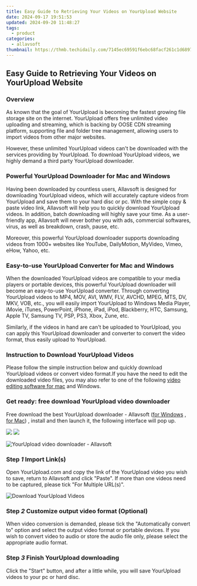 ```yaml
---
title: Easy Guide to Retrieving Your Videos on YourUpload Website
date: 2024-09-17 19:51:53
updated: 2024-09-20 11:48:27
tags:
  - product
categories:
  - allavsoft
thumbnail: https://thmb.techidaily.com/7145ec69591f6ebc68facf261c1d68971298e27f3697b076251aa5b51f323de0.jpg
---
```


## Easy Guide to Retrieving Your Videos on YourUpload Website

### Overview

As known that the goal of YourUpload is becoming the fastest growing file storage site on the internet. YourUpload offers free unlimited video uploading and streaming, which is backing by OOSE CDN streaming platform, supporting file and folder tree management, allowing users to import videos from other major websites.

However, these unlimited YourUpload videos can't be downloaded with the services providing by YourUpload. To download YourUpload videos, we highly demand a third party YourUpload downloader.

### Powerful YourUpload Downloader for Mac and Windows

Having been downloaded by countless users, Allavsoft is designed for downloading YourUpload videos, which will accurately capture videos from YourUpload and save them to your hard disc or pc. With the simple copy & paste video link, Allavsoft will help you to quickly download YourUpload videos. In addition, batch downloading will highly save your time. As a user-friendly app, Allavsoft will never bother you with ads, commercial softwares, virus, as well as breakdown, crash, pause, etc.

Moreover, this powerful YourUpload downloader supports downloading videos from 1000+ websites like YouTube, DailyMotion, MyVideo, Vimeo, eHow, Yahoo, etc.

### Easy-to-use YourUpload Converter for Mac and Windows

When the downloaded YourUpload videos are compatible to your media players or portable devices, this powerful YourUpload downloader will become an easy-to-use YourUpload converter. Through converting YourUpload videos to MP4, MOV, AVI, WMV, FLV, AVCHD, MPEG, MTS, DV, MKV, VOB, etc., you will easily import YourUpload to Windows Media Player, iMovie, iTunes, PowerPoint, iPhone, iPad, iPod, Blackberry, HTC, Samsung, Apple TV, Samsung TV, PSP, PS3, Xbox, Zune, etc.

Similarly, if the videos in hand are can't be uploaded to YourUpload, you can apply this YourUpload downloader and converter to convert the video format, thus easily upload to YourUpload.

### Instruction to Download YourUpload Videos

Please follow the simple instruction below and quickly download YourUpload videos or convert video format.If you have the need to edit the downloaded video files, you may also refer to one of the following [video editing software for mac](https://fixthephoto.com/best-video-editing-software-for-mac.html) and Windows.

### Get ready: free download YourUpload video downloader

Free download the best YourUpload downloader - Allavsoft ([for Windows](https://tools.techidaily.com/allavsoft/products/) , [for Mac](https://tools.techidaily.com/allavsoft/products/)) , install and then launch it, the following interface will pop up.

[![](https://www.allavsoft.com/how-to/../images/how-to/free-download-win.jpg)](https://tools.techidaily.com/allavsoft/products/) [![](https://www.allavsoft.com/how-to/../images/how-to/free-download-mac.jpg)](https://tools.techidaily.com/allavsoft/products/)

![YourUpload video downloader - Allavsoft](https://www.allavsoft.com/how-to/../images/allavsoft/screen-shot-600.jpg)

### Step _1_ Import Link(s)

Open YourUpload.com and copy the link of the YourUpload video you wish to save, return to Allavsoft and click "Paste". If more than one videos need to be captured, please tick "For Multiple URL(s)".

![Download YourUpload Videos](https://www.allavsoft.com/how-to/../images/how-to/yourupload-downloader/download-yourupload-videos.jpg)

### Step _2_ Customize output video format (Optional)

When video conversion is demanded, please tick the "Automatically convert to" option and select the output video format or portable devices. If you wish to convert video to audio or store the audio file only, please select the appropriate audio format.

### Step _3_ Finish YourUpload downloading

Click the "Start" button, and after a little while, you will save YourUpload videos to your pc or hard disc.

<ins class="adsbygoogle"
     style="display:block"
     data-ad-format="autorelaxed"
     data-ad-client="ca-pub-7571918770474297"
     data-ad-slot="1223367746"></ins>



<ins class="adsbygoogle"
     style="display:block"
     data-ad-client="ca-pub-7571918770474297"
     data-ad-slot="8358498916"
     data-ad-format="auto"
     data-full-width-responsive="true"></ins>
